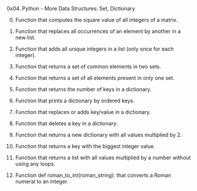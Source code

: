 0x04. Python - More Data Structures: Set, Dictionary

0. Function that computes the square value of all integers of a matrix.

1. Function that replaces all occurrences of an element by another in a new list.

2. Function that adds all unique integers in a list (only once for each integer).

3. Function that returns a set of common elements in two sets.

4. Function that returns a set of all elements present in only one set.

5. Function that returns the number of keys in a dictionary.

6. Function that prints a dictionary by ordered keys.

7. Function that replaces or adds key/value in a dictionary.

8. Function that deletes a key in a dictionary.

9. Function that returns a new dictionary with all values multiplied by 2.

10. Function that returns a key with the biggest integer value.

11. Function that returns a list with all values multiplied by a number without using any loops.

12. Function def roman_to_int(roman_string): that converts a Roman numeral to an integer.

